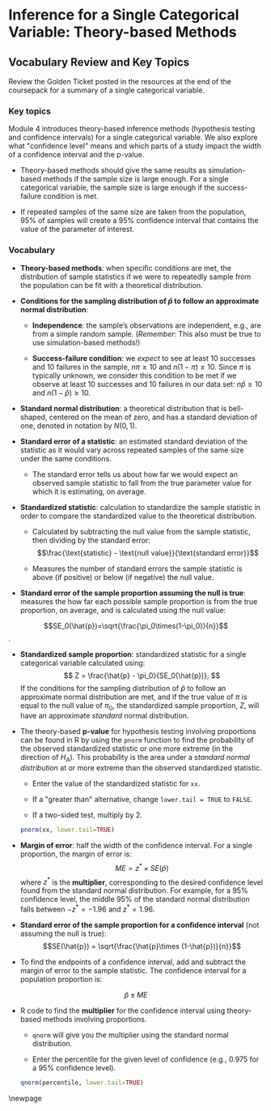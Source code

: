 # Inference for a Single Categorical Variable: Theory-based Methods

## Vocabulary Review and Key Topics

Review the Golden Ticket posted in the resources at the end of the coursepack for a summary of a single categorical variable.

### Key topics

Module 4 introduces theory-based inference methods (hypothesis testing and confidence intervals) for a single categorical variable. We also explore what "confidence level" means and which parts of a study impact the width of a confidence interval and the p-value.

* Theory-based methods should give the same results as simulation-based methods if the sample size is large enough. For a single categorical variable, the sample size is large enough if the success-failure condition is met.

* If repeated samples of the same size are taken from the population, 95\% of samples will create a 95\% confidence interval that contains the value of the parameter of interest.

### Vocabulary

* **Theory-based methods**: when specific conditions are met, the distribution of sample statistics if we were to repeatedly sample from the population can be fit with a theoretical distribution.

* **Conditions for the sampling distribution of $\hat{p}$ to follow an approximate normal distribution**:

    * **Independence**: the sample’s observations are independent, e.g., are from a simple random sample. (*Remember*: This also must be true to use simulation-based methods!)

     * **Success-failure condition**: we *expect* to see at least 10 successes and 10 failures in the sample, $n\pi\geq10$  and $n(1-\pi)\geq10$. Since $\pi$ is typically unknown, we consider this condition to be met if we observe at least 10 successes and 10 failures in our data set: $n\hat{p}\geq10$  and $n(1-\hat{p})\geq10$.

* **Standard normal distribution**: a theoretical distribution that is bell-shaped, centered on the mean of zero, and has a standard deviation of one, denoted in notation by $N(0,1)$.

* **Standard error of a statistic**: an estimated standard deviation of the statistic as it would vary across repeated samples of the same size under the same conditions.

    * The standard error tells us about how far we would expect an observed sample statistic to fall from the true parameter value for which it is estimating, on average.

* **Standardized statistic**: calculation to standardize the sample statistic in order to compare the standardized value to the theoretical distribution.

    * Calculated by subtracting the null value from the sample statistic, then dividing by the standard error:
    $$\frac{\text{statistic} - \text{null value}}{\text{standard error}}$$

    * Measures the number of standard errors the sample statistic is above (if positive) or below (if negative) the null value.

* **Standard error of the sample proportion assuming the null is true**: measures the how far each possible sample proportion is from the true proportion, on average, and is calculated using the null value:

$$SE_0(\hat{p})=\sqrt{\frac{\pi_0\times(1-\pi_0)}{n}}$$.

* **Standardized sample proportion**: standardized statistic for a single categorical variable calculated using:
$$
Z = \frac{\hat{p} - \pi_0}{SE_0(\hat{p})},
$$
    If the conditions for the sampling distribution of $\hat{p}$ to follow an approximate normal distribution are met, and if the true value of $\pi$ is equal to the null value of $\pi_0$, the standardized sample proportion, $Z$, will have an approximate _standard_ normal distribution.
    
* The theory-based **p-value** for hypothesis testing involving proportions can be found in R by using the `pnorm` function to find the probability of the observed standardized statistic or one more extreme (in the direction of $H_A$). This probability is the area under a _standard normal distribution_ at or more extreme than the observed standardized statistic.

    * Enter the value of the standardized statistic for `xx`.
    
    * If a "greater than" alternative, change `lower.tail = TRUE` to `FALSE`.
    
    * If a two-sided test, multiply by 2.
    
    
    ``` r
    pnorm(xx, lower.tail=TRUE)
    ```


* **Margin of error**: half the width of the confidence interval. For a single proportion, the margin of error is:
$$ME = z^* \times SE(\hat{p})$$
where $z^*$ is the **multiplier**, corresponding to the desired confidence level found from the standard normal distribution. For example, for a 95\% confidence level, the middle 95\% of the standard normal distribution falls between $-z^*=-1.96$ and $z^*=1.96$.
    
* **Standard error of the sample proportion for a confidence interval**  (not assuming the null is true):
$$SE(\hat{p}) = \sqrt{\frac{\hat{p}\times (1-\hat{p})}{n}}$$

* To find the endpoints of a confidence interval, add and subtract the margin of error to the sample statistic. The confidence interval for a population proportion is:

$$\hat{p} \pm ME$$

* R code to find the **multiplier** for the confidence interval using theory-based methods involving proportions.

    * `qnorm` will give you the multiplier using the standard normal distribution.
    
    * Enter the percentile for the given level of confidence (e.g., 0.975 for a 95\% confidence level). 

    
    ``` r
    qnorm(percentile, lower.tail=TRUE)
    ```

    


\newpage
